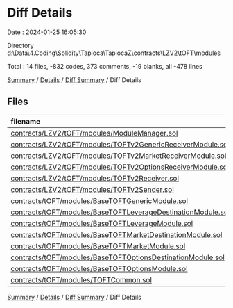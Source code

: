 # Diff Details

Date : 2024-01-25 16:05:30

Directory d:\\Data\\4.Coding\\Solidity\\Tapioca\\TapiocaZ\\contracts\\LZV2\\tOFT\\modules

Total : 14 files,  -832 codes, 373 comments, -19 blanks, all -478 lines

[Summary](results.md) / [Details](details.md) / [Diff Summary](diff.md) / Diff Details

## Files
| filename | language | code | comment | blank | total |
| :--- | :--- | ---: | ---: | ---: | ---: |
| [contracts/LZV2/tOFT/modules/ModuleManager.sol](/contracts/LZV2/tOFT/modules/ModuleManager.sol) | Solidity | 25 | 43 | 10 | 78 |
| [contracts/LZV2/tOFT/modules/TOFTv2GenericReceiverModule.sol](/contracts/LZV2/tOFT/modules/TOFTv2GenericReceiverModule.sol) | Solidity | 42 | 39 | 16 | 97 |
| [contracts/LZV2/tOFT/modules/TOFTv2MarketReceiverModule.sol](/contracts/LZV2/tOFT/modules/TOFTv2MarketReceiverModule.sol) | Solidity | 112 | 100 | 32 | 244 |
| [contracts/LZV2/tOFT/modules/TOFTv2OptionsReceiverModule.sol](/contracts/LZV2/tOFT/modules/TOFTv2OptionsReceiverModule.sol) | Solidity | 96 | 52 | 27 | 175 |
| [contracts/LZV2/tOFT/modules/TOFTv2Receiver.sol](/contracts/LZV2/tOFT/modules/TOFTv2Receiver.sol) | Solidity | 219 | 148 | 44 | 411 |
| [contracts/LZV2/tOFT/modules/TOFTv2Sender.sol](/contracts/LZV2/tOFT/modules/TOFTv2Sender.sol) | Solidity | 27 | 51 | 9 | 87 |
| [contracts/tOFT/modules/BaseTOFTGenericModule.sol](/contracts/tOFT/modules/BaseTOFTGenericModule.sol) | Solidity | -262 | -10 | -36 | -308 |
| [contracts/tOFT/modules/BaseTOFTLeverageDestinationModule.sol](/contracts/tOFT/modules/BaseTOFTLeverageDestinationModule.sol) | Solidity | -189 | -6 | -16 | -211 |
| [contracts/tOFT/modules/BaseTOFTLeverageModule.sol](/contracts/tOFT/modules/BaseTOFTLeverageModule.sol) | Solidity | -87 | -6 | -12 | -105 |
| [contracts/tOFT/modules/BaseTOFTMarketDestinationModule.sol](/contracts/tOFT/modules/BaseTOFTMarketDestinationModule.sol) | Solidity | -250 | -8 | -29 | -287 |
| [contracts/tOFT/modules/BaseTOFTMarketModule.sol](/contracts/tOFT/modules/BaseTOFTMarketModule.sol) | Solidity | -139 | -17 | -23 | -179 |
| [contracts/tOFT/modules/BaseTOFTOptionsDestinationModule.sol](/contracts/tOFT/modules/BaseTOFTOptionsDestinationModule.sol) | Solidity | -191 | -3 | -18 | -212 |
| [contracts/tOFT/modules/BaseTOFTOptionsModule.sol](/contracts/tOFT/modules/BaseTOFTOptionsModule.sol) | Solidity | -96 | -6 | -15 | -117 |
| [contracts/tOFT/modules/TOFTCommon.sol](/contracts/tOFT/modules/TOFTCommon.sol) | Solidity | -139 | -4 | -8 | -151 |

[Summary](results.md) / [Details](details.md) / [Diff Summary](diff.md) / Diff Details